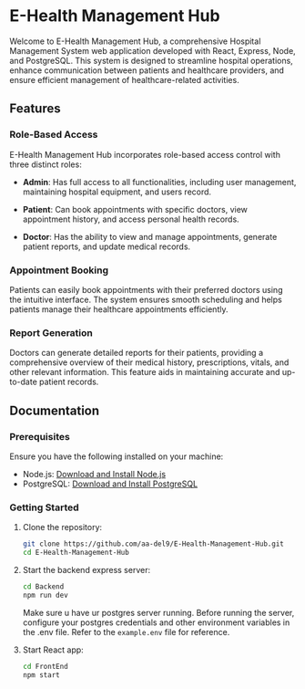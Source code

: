 # E-Health Management Hub

Welcome to E-Health Management Hub, a comprehensive Hospital Management System web application developed with React, Express, Node, and PostgreSQL. This system is designed to streamline hospital operations, enhance communication between patients and healthcare providers, and ensure efficient management of healthcare-related activities.

## Features

### Role-Based Access

E-Health Management Hub incorporates role-based access control with three distinct roles:

- **Admin**: Has full access to all functionalities, including user management, maintaining hospital equipment, and users record.

- **Patient**: Can book appointments with specific doctors, view appointment history, and access personal health records.

- **Doctor**: Has the ability to view and manage appointments, generate patient reports, and update medical records.

### Appointment Booking

Patients can easily book appointments with their preferred doctors using the intuitive interface. The system ensures smooth scheduling and helps patients manage their healthcare appointments efficiently.

### Report Generation

Doctors can generate detailed reports for their patients, providing a comprehensive overview of their medical history, prescriptions, vitals, and other relevant information. This feature aids in maintaining accurate and up-to-date patient records.

## Documentation

### Prerequisites

Ensure you have the following installed on your machine:

- Node.js: [Download and Install Node.js](https://nodejs.org/)
- PostgreSQL: [Download and Install PostgreSQL](https://www.postgresql.org/)

### Getting Started

1. Clone the repository:

   ```bash
   git clone https://github.com/aa-del9/E-Health-Management-Hub.git
   cd E-Health-Management-Hub
   ```

2. Start the backend express server:

   ```bash
   cd Backend
   npm run dev
   ```

   Make sure u have ur postgres server running. Before running the server, configure your postgres credentials and other environment variables in the .env file. Refer to the `example.env` file for reference.

3. Start React app:

   ```bash
   cd FrontEnd
   npm start
   ```
